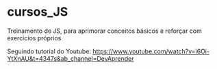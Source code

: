 # cursos_JS
 Treinamento de JS, para aprimorar conceitos básicos e reforçar com exercicios próprios
 
 Seguindo tutorial do Youtube:
 https://www.youtube.com/watch?v=i6Oi-YtXnAU&t=4347s&ab_channel=DevAprender

